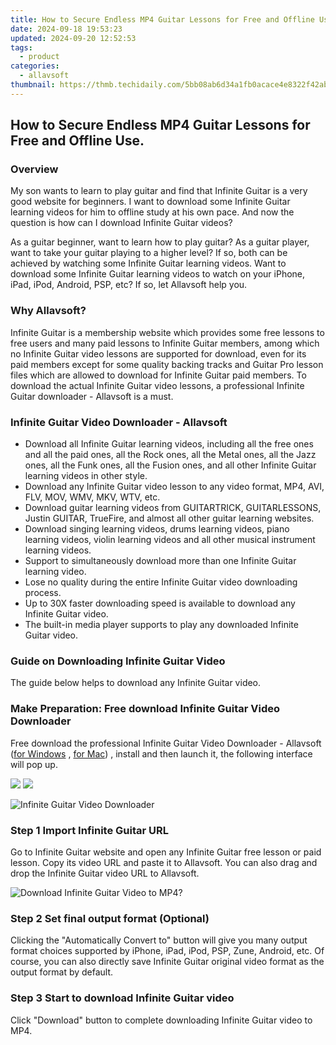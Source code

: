 ```yaml
---
title: How to Secure Endless MP4 Guitar Lessons for Free and Offline Use.
date: 2024-09-18 19:53:23
updated: 2024-09-20 12:52:53
tags:
  - product
categories:
  - allavsoft
thumbnail: https://thmb.techidaily.com/5bb08ab6d34a1fb0acace4e8322f42ab6cac411cdc94c053d0ad8ae749b9c794.jpg
---
```


## How to Secure Endless MP4 Guitar Lessons for Free and Offline Use.

### Overview

My son wants to learn to play guitar and find that Infinite Guitar is a very good website for beginners. I want to download some Infinite Guitar learning videos for him to offline study at his own pace. And now the question is how can I download Infinite Guitar videos?

As a guitar beginner, want to learn how to play guitar? As a guitar player, want to take your guitar playing to a higher level? If so, both can be achieved by watching some Infinite Guitar learning videos. Want to download some Infinite Guitar learning videos to watch on your iPhone, iPad, iPod, Android, PSP, etc? If so, let Allavsoft help you.

### Why Allavsoft?

Infinite Guitar is a membership website which provides some free lessons to free users and many paid lessons to Infinite Guitar members, among which no Infinite Guitar video lessons are supported for download, even for its paid members except for some quality backing tracks and Guitar Pro lesson files which are allowed to download for Infinite Guitar paid members. To download the actual Infinite Guitar video lessons, a professional Infinite Guitar downloader - Allavsoft is a must.

### Infinite Guitar Video Downloader - Allavsoft

* Download all Infinite Guitar learning videos, including all the free ones and all the paid ones, all the Rock ones, all the Metal ones, all the Jazz ones, all the Funk ones, all the Fusion ones, and all other Infinite Guitar learning videos in other style.
* Download any Infinite Guitar video lesson to any video format, MP4, AVI, FLV, MOV, WMV, MKV, WTV, etc.
* Download guitar learning videos from GUITARTRICK, GUITARLESSONS, Justin GUITAR, TrueFire, and almost all other guitar learning websites.
* Download singing learning videos, drums learning videos, piano learning videos, violin learning videos and all other musical instrument learning videos.
* Support to simultaneously download more than one Infinite Guitar learning video.
* Lose no quality during the entire Infinite Guitar video downloading process.
* Up to 30X faster downloading speed is available to download any Infinite Guitar video.
* The built-in media player supports to play any downloaded Infinite Guitar video.

### Guide on Downloading Infinite Guitar Video

The guide below helps to download any Infinite Guitar video.

### Make Preparation: Free download Infinite Guitar Video Downloader

Free download the professional Infinite Guitar Video Downloader - Allavsoft ([for Windows](https://tools.techidaily.com/allavsoft/products/) , [for Mac](https://tools.techidaily.com/allavsoft/products/)) , install and then launch it, the following interface will pop up.

[![](https://www.allavsoft.com/how-to/../images/how-to/free-download-win.jpg)](https://tools.techidaily.com/allavsoft/products/) [![](https://www.allavsoft.com/how-to/../images/how-to/free-download-mac.jpg)](https://tools.techidaily.com/allavsoft/products/)

![Infinite Guitar Video Downloader](https://www.allavsoft.com/how-to/../images/allavsoft/screen-shot-600.jpg)

### Step 1 Import Infinite Guitar URL

Go to Infinite Guitar website and open any Infinite Guitar free lesson or paid lesson. Copy its video URL and paste it to Allavsoft. You can also drag and drop the Infinite Guitar video URL to Allavsoft.

![Download Infinite Guitar Video to MP4?](https://www.allavsoft.com/how-to/../images/how-to/download-rtmp-video/download-rtmp-video.jpg)

### Step 2 Set final output format (Optional)

Clicking the "Automatically Convert to" button will give you many output format choices supported by iPhone, iPad, iPod, PSP, Zune, Android, etc. Of course, you can also directly save Infinite Guitar original video format as the output format by default.

### Step 3 Start to download Infinite Guitar video

Click "Download" button to complete downloading Infinite Guitar video to MP4.

<ins class="adsbygoogle"
     style="display:block"
     data-ad-format="autorelaxed"
     data-ad-client="ca-pub-7571918770474297"
     data-ad-slot="1223367746"></ins>



<ins class="adsbygoogle"
     style="display:block"
     data-ad-client="ca-pub-7571918770474297"
     data-ad-slot="8358498916"
     data-ad-format="auto"
     data-full-width-responsive="true"></ins>
